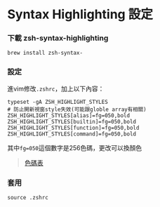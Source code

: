 # Syntax Highlighting 設定

### 下載 zsh-syntax-highlighting
```
brew install zsh-syntax-
```
### 設定
進vim修改`.zshrc`，加上以下內容：
```
typeset -gA ZSH_HIGHLIGHT_STYLES
# 防止開新視窗style失效(可能跟globle array有相關)
ZSH_HIGHLIGHT_STYLES[alias]=fg=050,bold
ZSH_HIGHLIGHT_STYLES[builtin]=fg=050,bold
ZSH_HIGHLIGHT_STYLES[function]=fg=050,bold
ZSH_HIGHLIGHT_STYLES[command]=fg=050,bold
```
其中`fg=050`這個數字是256色碼，更改可以換顏色
> [色碼表](https://upload.wikimedia.org/wikipedia/commons/1/15/Xterm_256color_chart.svg)

### 套用
```
source .zshrc
```
